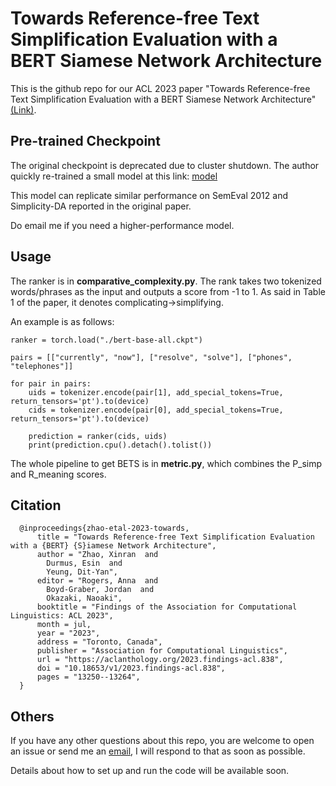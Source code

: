 # Towards Reference-free Text Simplification Evaluation with a BERT Siamese Network Architecture
This is the github repo for our ACL 2023 paper "Towards Reference-free Text Simplification Evaluation with a BERT Siamese Network Architecture" [(Link)](https://aclanthology.org/2023.findings-acl.838.pdf).

## Pre-trained Checkpoint
The original checkpoint is deprecated due to cluster shutdown. The author quickly re-trained a small model at this link: [model](https://drive.google.com/file/d/1XvQvTVakLPFMKWbCYGHjDd9vK69Lm9GY/view?usp=sharing)

This model can replicate similar performance on SemEval 2012 and Simplicity-DA reported in the original paper.

Do email me if you need a higher-performance model.

## Usage

The ranker is in **comparative_complexity.py**. The rank takes two tokenized words/phrases as the input and outputs a score from -1 to 1. As said in Table 1 of the paper, it denotes complicating->simplifying.

An example is as follows:

    ranker = torch.load("./bert-base-all.ckpt")
    
    pairs = [["currently", "now"], ["resolve", "solve"], ["phones", "telephones"]]

    for pair in pairs:
        uids = tokenizer.encode(pair[1], add_special_tokens=True, return_tensors='pt').to(device)
        cids = tokenizer.encode(pair[0], add_special_tokens=True, return_tensors='pt').to(device)        

        prediction = ranker(cids, uids)
        print(prediction.cpu().detach().tolist())

The whole pipeline to get BETS is in **metric.py**, which combines the P_simp and R_meaning scores.
  
## Citation

      @inproceedings{zhao-etal-2023-towards,
          title = "Towards Reference-free Text Simplification Evaluation with a {BERT} {S}iamese Network Architecture",
          author = "Zhao, Xinran  and
            Durmus, Esin  and
            Yeung, Dit-Yan",
          editor = "Rogers, Anna  and
            Boyd-Graber, Jordan  and
            Okazaki, Naoaki",
          booktitle = "Findings of the Association for Computational Linguistics: ACL 2023",
          month = jul,
          year = "2023",
          address = "Toronto, Canada",
          publisher = "Association for Computational Linguistics",
          url = "https://aclanthology.org/2023.findings-acl.838",
          doi = "10.18653/v1/2023.findings-acl.838",
          pages = "13250--13264",
      }

## Others
If you have any other questions about this repo, you are welcome to open an issue or send me an [email](mailto:xinranz3@andrew.cmu.edu), I will respond to that as soon as possible.

Details about how to set up and run the code will be available soon.

